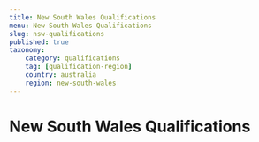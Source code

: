 ```yaml
---
title: New South Wales Qualifications
menu: New South Wales Qualifications
slug: nsw-qualifications
published: true
taxonomy:
	category: qualifications
    tag: [qualification-region]
    country: australia
    region: new-south-wales
---
```


# New South Wales Qualifications